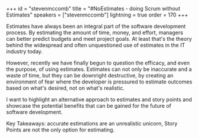 +++
id = "stevenmccomb"
title = "#NoEstimates - doing Scrum without Estimates"
speakers = ["stevenmccomb"]
lightning = true
order = 170
+++

Estimates have always been an integral part of the software development process. By estimating the amount of time, money, and effort, managers can better predict budgets and meet project goals. At least that's the theory behind the widespread and often unquestioned use of estimates in the IT industry today.

However, recently we have finally begun to question the efficacy, and even the purpose, of using estimates. Estimates can not only be inaccurate and a waste of time, but they can be downright destructive, by creating an environment of fear where the developer is pressured to estimate outcomes based on what's desired, not on what's realistic.

I want to highlight an alternative approach to estimates and story points and showcase the potential benefits that can be gained for the future of software development.

Key Takeaways: accurate estimations are an unrealistic unicorn, Story Points are not the only option for estimating.